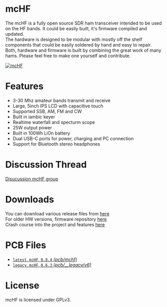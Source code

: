 # mcHF

The mcHF is a fully open source SDR ham transceiver intended to be used on the HF bands. It could be easily built, it's firmware compiled and updated.\
The hardware is designed to be modular with mostly off the shelf components that could be easily soldered by hand and easy to repair.\
Both, hardware and firmware is built by combining the great work of many hams. Please feel free to make one yourself and contribute.

[![mcHF](https://img.youtube.com/vi/kt2p1det-wE/0.jpg)](https://www.youtube.com/watch?v=kt2p1det-wE)

# Features

<ul>
  <li>3-30 Mhz amateur bands transmit and receive</li>
  <li>Large, 5inch IPS LCD with capacitive touch</li>
  <li>Supported SSB, AM, FM and CW</li>
  <li>Built in iambic keyer</li>
  <li>Realtime waterfall and specturm scope</li>
  <li>25W output power</li>
  <li>Built in 100Wh LiOn battery</li>
  <li>Dual USB-C ports for power, charging and PC connection</li>
  <li>Support for Bluetooth stereo headphones</li>
</ul>

# Discussion Thread

[Disucussion mcHF group](https://groups.io/g/mcHF/)

# Downloads

You can download various release files from [here](http://www.m0nka.co.uk) \
For older HW versions, firmware repository  [here](https://github.com/df8oe/UHSDR) \
Crash course into the project and features  [here](https://github.com/df8oe/UHSDR/wiki)
# PCB Files

 * [`latest`, `mcHF`, `0.8.4` *(pcb/mchf)*](./pcb/mchf)
 * [`legacy`, `mcHF`, `0.6.3` *(pcb/__legacy/v6)*](./pcb/__legacy/v6)

# License

mcHF is licensed under GPLv3.
